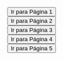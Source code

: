 <!DOCTYPE html>
<html lang="pt">
<head>
  <meta charset="UTF-8">
  <title>Botões de Navegação</title>
  <link rel="stylesheet" href="CSS/estilo.css">
</head>
<body>

  <div>
    <a href="PAG/pagina1.html"><button>Ir para Página 1</button></a>
  </div>

  <div>
    <a href="PAG/pagina2.html"><button>Ir para Página 2</button></a>
  </div>

  <div>
    <a href="PAG/pagina3.html"><button>Ir para Página 3</button></a>
  </div>

  <div>
    <a href="PAG/pagina4.html"><button>Ir para Página 4</button></a>
  </div>

  <div>
    <a href="PAG/pagina5.html"><button>Ir para Página 5</button></a>
  </div>

</body>
</html>
